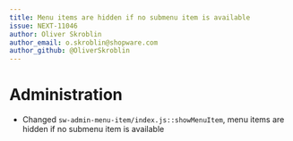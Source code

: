 ```yaml
---
title: Menu items are hidden if no submenu item is available
issue: NEXT-11046
author: Oliver Skroblin
author_email: o.skroblin@shopware.com 
author_github: @OliverSkroblin
---
```

# Administration
* Changed `sw-admin-menu-item/index.js::showMenuItem`, menu items are hidden if no submenu item is available
